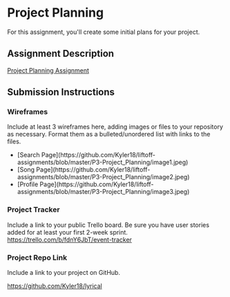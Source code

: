 # Project Planning
For this assignment, you'll create some initial plans for your project.

## Assignment Description
[Project Planning Assignment](https://education.launchcode.org/liftoff/modules/assignments/project-planning)

## Submission Instructions

### Wireframes

Include at least 3 wireframes here, adding images or files to your repository as necessary. Format them as a bulleted/unordered list with links to the files.
<ul>
	<li>[Search Page](https://github.com/Kyler18/liftoff-assignments/blob/master/P3-Project_Planning/image1.jpeg)</li>
	<li>[Song Page](https://github.com/Kyler18/liftoff-assignments/blob/master/P3-Project_Planning/image2.jpeg)</li>
	<li>[Profile Page](https://github.com/Kyler18/liftoff-assignments/blob/master/P3-Project_Planning/image3.jpeg)</li>
</ul>

### Project Tracker

Include a link to your public Trello board. Be sure you have user stories added for at least your first 2-week sprint.
https://trello.com/b/fdnY6JbT/event-tracker

### Project Repo Link

Include a link to your project on GitHub.

https://github.com/Kyler18/lyrical